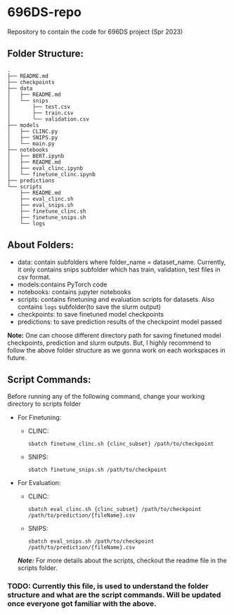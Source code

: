 # 696DS-repo
Repository to contain the code for 696DS project (Spr 2023)

## Folder Structure:
```text
.
├── README.md
├── checkpoints
├── data
│   ├── README.md
│   └── snips
│       ├── test.csv
│       ├── train.csv
│       └── validation.csv
├── models
│   ├── CLINC.py
│   ├── SNIPS.py
│   └── main.py
├── notebooks
│   ├── BERT.ipynb
│   ├── README.md
│   ├── eval_clinc.ipynb
│   └── finetune_clinc.ipynb
├── predictions
└── scripts
    ├── README.md
    ├── eval_clinc.sh
    ├── eval_snips.sh
    ├── finetune_clinc.sh
    ├── finetune_snips.sh
    └── logs
```

## About Folders:
  - data:  contain subfolders where folder_name = dataset_name. Currently, it only contains snips subfolder which has train, validation, test files in csv format.
  - models:contains PyTorch code 
  - notebooks: contains jupyter notebooks 
  - scripts: contains finetuning and evaluation scripts for datasets. Also contains `logs` subfolder(to save the slurm output)
  - checkpoints: to save finetuned model checkpoints
  - predictions: to save prediction results of the checkpoint model passed

**Note:** One can choose different directory path for saving finetuned model checkpoints, prediction and slurm outputs. But, I highly recommend to follow the above folder structure as we gonna work on each workspaces in future.

## Script Commands:
  Before running any of the following command, change your working directory to scripts folder
  - For Finetuning:

    - CLINC:

      ```sbatch finetune_clinc.sh {clinc_subset} /path/to/checkpoint```

    - SNIPS:

      ```sbatch finetune_snips.sh /path/to/checkpoint```

  - For Evaluation:
    
    - CLINC:

      ```sbatch eval_clinc.sh {clinc_subset} /path/to/checkpoint /path/to/prediction/{fileName}.csv```

    - SNIPS:

      ```sbatch eval_snips.sh /path/to/checkpoint /path/to/prediction/{fileName}.csv```

    ***Note:*** For more details about the scripts, checkout the readme file in the scripts folder.


### TODO: Currently this file, is used to understand the folder structure and what are the script commands. Will be updated once everyone got familiar with the above.